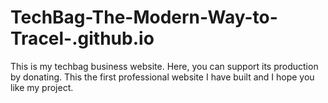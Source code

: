 # TechBag-The-Modern-Way-to-Tracel-.github.io

This is my techbag business website. Here, you can support its production by donating. 
This the first professional website I have built and I hope you like my project. 